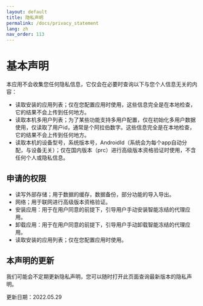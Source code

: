 ```yaml
---
layout: default
title: 隐私声明
permalink: /docs/privacy_statement
lang: zh
nav_order: 113
---
```




# 基本声明

本应用不会收集您任何隐私信息，它仅会在必要时查询以下与您个人信息无关的内容：


* 读取安装的应用列表；仅在您配置应用时使用，这些信息完全是在本地检查，它的结果不会上传到任何地方。
* 读取本机多用户列表；为了某些功能支持多用户配置，仅在初始化多用户数据使用，仅读取了用户id，通常是个阿拉伯数字。这些信息完全是在本地检查，它的结果不会上传到任何地方。
* 读取本机的设备型号，系统版本号，AndroidId（系统会为每个app自动分配，与设备无关）；仅在国内版本（prc）进行高级版本资格验证时使用，不含任何个人或隐私信息。


## 申请的权限
* 读写外部存储；用于数据的缓存，数据备份，部分功能的导入导出。
* 网络；用于联网进行高级版本资格验证。
* 安装应用：用于在用户同意的前提下，引导用户手动安装智能冻结的代理应用。
* 卸载应用：用于在用户同意的前提下，引导用户手动卸载智能冻结的代理应用。
* 读取安装的应用列表；仅在您配置应用时使用。

## 本声明的更新

我们可能会不定期更新隐私声明，您可以随时打开此页面查询最新版本的隐私声明。

更新日期：2022.05.29